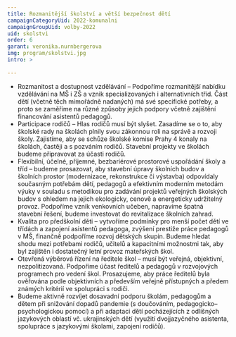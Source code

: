 ```yaml
---
title: Rozmanitější školství a větší bezpečnost dětí
campaignCategoryUid: 2022-komunalni
campaignGroupUid: volby-2022
uid: skolstvi
order: 6
garant: veronika.nurnbergerova
img: program/skolstvi.jpg
intro: >
 
---
```


* Rozmanitost a dostupnost vzdělávání – Podpoříme rozmanitější nabídku vzdělávání na MŠ i ZŠ a vznik specializovaných i alternativních tříd. Část dětí (včetně těch mimořádně nadaných) má své specifické potřeby, a proto se zaměříme na různé způsoby jejich podpory včetně zajištění financování asistentů pedagogů. 
* Participace rodičů – Hlas rodičů musí být slyšet. Zasadíme se o to, aby školské rady na školách plnily svou zákonnou roli na správě a rozvoji školy. Zajistíme, aby se schůze školské komise Prahy 4 konaly na školách, častěji a s pozváním rodičů. Stavební projekty ve školách budeme připravovat za účasti rodičů. 
* Flexibilní, účelné, příjemné, bezbariérové prostorové uspořádání školy a tříd – budeme prosazovat, aby stavební úpravy školních budov a školních prostor (modernizace, rekonstrukce či výstavba) odpovídaly současným potřebám dětí, pedagogů a efektivním moderním metodám výuky v souladu s metodikou pro zadávání projektů veřejných školských budov s ohledem na jejich ekologicky, cenově a energeticky udržitelný provoz. Podpoříme vznik venkovních učeben, napravíme špatná stavební řešení, budeme investovat do revitalizace školních zahrad. 
* Kvalita pro předškolní děti – vytvoříme podmínky pro menší počet dětí ve třídách a zapojení asistentů pedagoga, zvýšení prestiže práce pedagogů v MŠ, finančně podpoříme rozvoj dětských skupin. Budeme hledat shodu mezi potřebami rodičů, učitelů a kapacitními možnostmi tak, aby byl zajištěn i dostatečný letní provoz mateřských škol. 
* Otevřená výběrová řízení na ředitele škol – musí být veřejná, objektivní, nezpolitizovaná. Podpoříme účast ředitelů a pedagogů v rozvojových programech pro vedení škol. Prosazujeme, aby práce ředitelů byla ověřována podle objektivních a především veřejně přístupných a předem známých kritérií ve spolupráci s rodiči. 
* Budeme aktivně rozvíjet dosavadní podporu školám, pedagogům a dětem při snižování dopadů pandemie (s doučováním, pedagogicko–psychologickou pomocí) a při adaptaci dětí pocházejících z odlišných jazykových oblastí vč. ukrajinských dětí (využití dvojjazyčného asistenta, spolupráce s jazykovými školami, zapojení rodičů). 
